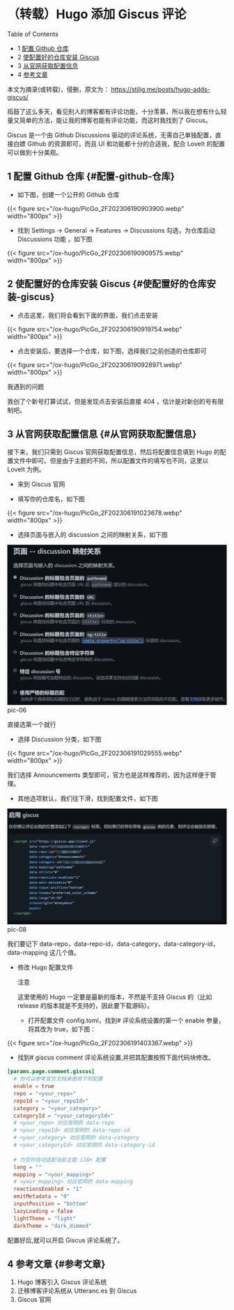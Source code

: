 # （转载）Hugo 添加 Giscus 评论


<div class="ox-hugo-toc toc has-section-numbers">

<div class="heading">Table of Contents</div>

- <span class="section-num">1</span> [配置 Github 仓库](#配置-github-仓库)
- <span class="section-num">2</span> [使配置好的仓库安装 Giscus](#使配置好的仓库安装-giscus)
- <span class="section-num">3</span> [从官网获取配置信息](#从官网获取配置信息)
- <span class="section-num">4</span> [参考文章](#参考文章)

</div>
<!--endtoc-->


本文为摘录(或转载)，侵删，原文为： https://stilig.me/posts/hugo-adds-giscus/

捣鼓了这么多天，看见别人的博客都有评论功能，十分羡慕，所以我在想有什么轻量又简单的方法，能让我的博客也能有评论功能，而这时我找到了 Giscus。

Giscus 是一个由 Github Discussions 驱动的评论系统，无需自己单独配置，直接白嫖 Github 的资源即可，而且 UI 和功能都十分的合适我，配合 LoveIt 的配置可以做到十分美观。


## <span class="section-num">1</span> 配置 Github 仓库 {#配置-github-仓库}

-   如下图，创建一个公开的 Github 仓库

<a id="figure--fig:PicGo-2F202306190903900"></a>

{{< figure src="/ox-hugo/PicGo_2F202306190903900.webp" width="800px" >}}

-   找到 Settings -&gt; General -&gt; Features -&gt; Discussions 勾选，为仓库启动 Discussions 功能 ，如下图

<a id="figure--fig:PicGo-2F202306190909575"></a>

{{< figure src="/ox-hugo/PicGo_2F202306190909575.webp" width="800px" >}}


## <span class="section-num">2</span> 使配置好的仓库安装 Giscus {#使配置好的仓库安装-giscus}

-   点击这里，我们将会看到下面的界面，我们点击安装

<a id="figure--fig:PicGo-2F202306190919754"></a>

{{< figure src="/ox-hugo/PicGo_2F202306190919754.webp" width="800px" >}}

-   点击安装后，要选择一个仓库，如下图，选择我们之前创造的仓库即可

<a id="figure--fig:PicGo-2F202306190928971"></a>

{{< figure src="/ox-hugo/PicGo_2F202306190928971.webp" width="800px" >}}

我遇到的问题

我创了个新号打算试试，但是发现点击安装后直接 404 ，估计是对新创的号有限制吧。


## <span class="section-num">3</span> 从官网获取配置信息 {#从官网获取配置信息}

接下来，我们只需到 Giscus 官网获取配置信息，然后将配置信息填到 Hugo 的配置文件中即可。但是由于主题的不同，所以配置文件的填写也不同，这里以 LoveIt 为例。

-   来到 Giscus 官网

-   填写你的仓库名，如下图

<a id="figure--fig:PicGo-2F202306191023678"></a>

{{< figure src="/ox-hugo/PicGo_2F202306191023678.webp" width="800px" >}}

-   选择页面与嵌入的 discussion 之间的映射关系，如下图

<a id="org64f57e3"></a>

![](/ox-hugo/PicGo_2F202306191027361.webp)
pic-06

直接选第一个就行

-   选择 Discussion 分类，如下图

<a id="figure--fig:PicGo-2F202306191029555"></a>

{{< figure src="/ox-hugo/PicGo_2F202306191029555.webp" width="800px" >}}

我们选择 Announcements 类型即可，官方也是这样推荐的，因为这样便于管理。

-   其他选项默认，我们往下滑，找到配置文件，如下图

<a id="orgd1c6b98"></a>

<img src="/ox-hugo/PicGo_2F202306191354061.webp" alt="PicGo_2F202306191354061.webp" width="800px" />
pic-08

我们要记下 data-repo，data-repo-id，data-category，data-category-id，data-mapping 这几个值。

-   修改 Hugo 配置文件

    注意

    这里使用的 Hugo 一定要是最新的版本，不然是不支持 Giscus 的（比如 release 的版本就是不支持的，因此要下载源码）。

    -   打开配置文件 config.toml，找到# 评论系统设置的第一个 enable 参量，将其改为 true，如下图：

{{< figure src="/ox-hugo/PicGo_2F202306191403367.webp" >}}

-   找到# giscus comment 评论系统设置,并把其配置按照下面代码块修改。

<!--listend-->

```toml
[params.page.comment.giscus]
  # 你可以参考官方文档来使用下列配置
  enable = true
  repo = "<your_repo>"
  repoId = "<your_repoId>"
  category = "<your_category>"
  categoryId = "<your_categoryId>"
  # <your_repo> 对应官网的 data-repo
  # <your_repoId> 对应官网的 data-repo-id
  # <your_category> 对应官网的 data-category
  # <your_categoryId> 对应官网的 data-category-id

  # 为空时自动适配当前主题 i18n 配置
  lang = ""
  mapping = "<your_mapping>"
  # <your_mapping> 对应官网的 data-mapping
  reactionsEnabled = "1"
  emitMetadata = "0"
  inputPosition = "bottom"
  lazyLoading = false
  lightTheme = "light"
  darkTheme = "dark_dimmed"
```

配置好后,就可以开启 Giscus 评论系统了。


## <span class="section-num">4</span> 参考文章 {#参考文章}

1.  Hugo 博客引入 Giscus 评论系统
2.  迁移博客评论系统从 Utteranc.es 到 Giscus
3.  Giscus 官网

